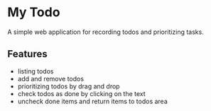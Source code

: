 # My Todo

A simple web application for recording todos and prioritizing tasks.

## Features

- listing todos
- add and remove todos
- prioritizing todos by drag and drop
- check todos as done by clicking on the text
- uncheck done items and return items to todos area

